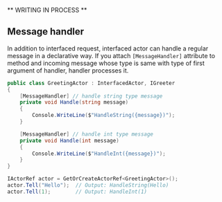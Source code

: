 ** WRITING IN PROCESS **

## Message handler

In addition to interfaced request, interfaced actor can handle a regular message in a declarative way.
If you attach `[MessageHandler]` attribute to method and incoming message
whose type is same with type of first argument of handler, handler processes it.

```csharp
public class GreetingActor : InterfacedActor, IGreeter
{
    [MessageHandler] // handle string type message
    private void Handle(string message)
    {
        Console.WriteLine($"HandleString({message})");
    }

    [MessageHandler] // handle int type message
    private void Handle(int message)
    {
        Console.WriteLine($"HandleInt({message})");
    }
}
```

```csharp
IActorRef actor = GetOrCreateActorRef<GreetingActor>();
actor.Tell("Hello");  // Output: HandleString(Hello)
actor.Tell(1);        // Output: HandleInt(1)
```

